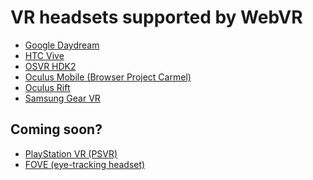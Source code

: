<!--
title: VR headsets supported by WebVR
-->

# VR headsets supported by WebVR

* [Google Daydream](/headsets/google-daydream)
* [HTC Vive](/headsets/htc-vive)
* [OSVR HDK2](/headsets/osvr-hdk2)
* [Oculus Mobile (Browser Project Carmel)](/headsets/oculus-carmel)
* [Oculus Rift](/headsets/oculus-rift)
* [Samsung Gear VR](/headsets/samsung-gear-vr)

## Coming soon?

* [PlayStation VR (PSVR)](https://www.playstation.com/en-us/explore/playstation-vr/)
* [FOVE (eye-tracking headset)](https://www.getfove.com/)
